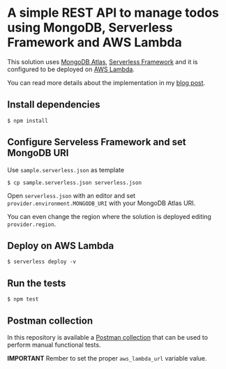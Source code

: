 # A simple REST API to manage todos using MongoDB, Serverless Framework and AWS Lambda

This solution uses [MongoDB Atlas](https://www.mongodb.com/cloud/atlas), [Serverless Framework](https://www.serverless.com/) and it is configured to be deployed on [AWS Lambda](https://aws.amazon.com/lambda/).

You can read more details about the implementation in my [blog post](https://elia.contini.page/blog/nodejs-mongodb-serverless-aws-lambda-rest-api/).

## Install dependencies

    $ npm install

## Configure Serveless Framework and set MongoDB URI

Use `sample.serverless.json` as template

```
$ cp sample.serverless.json serverless.json
```

Open `serverless.json` with an editor and set `provider.environment.MONGODB_URI`
with your MongoDB Atlas URI.

You can even change the region where the solution is deployed editing `provider.region`.

## Deploy on AWS Lambda

    $ serverless deploy -v

## Run the tests

    $ npm test

## Postman collection

In this repository is available a [Postman collection](todo-rest-api-aws-lambda.postman_collection.json) that can be used to perform manual functional tests.

**IMPORTANT** Rember to set the proper `aws_lambda_url` variable value.
